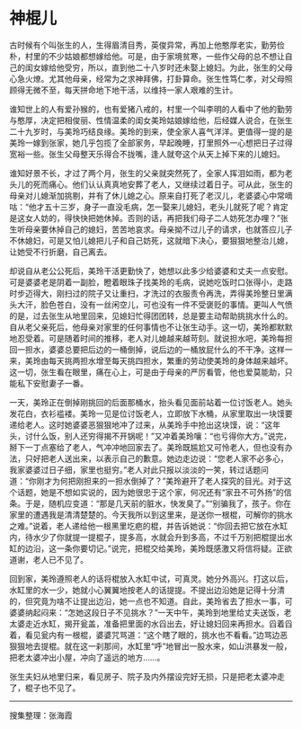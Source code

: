 # 神棍儿

古时候有个叫张生的人，生得眉清目秀，英俊异常，再加上他憨厚老实，勤劳俭朴，村里的不少姑娘都想嫁给他。可是，由于家境贫寒，一些作父母的总不想让自己的闺女嫁给他受穷，所以，直到他二十八岁时还未娶上媳妇。为此，张生的父母心急火燎。尤其他母亲，经常为之求神拜佛，打卦算命。张生性笃仁孝，对父母照顾得无微不至，每天拼命地下地干活，以维持一家人艰难的生计。

谁知世上的人有爱孙猴的，也有爱猪八戒的，村里一个叫李明的人看中了他的勤劳与憨厚，决定把相俊丽、性情温柔的闺女美玲姑娘嫁给他，后经媒人说合，在张生二十九岁时，与美玲巧结良缘。美玲的到来，使全家人喜气洋洋。更值得一提的是美玲一嫁到张家，她几乎包揽了全部家务，早起晚睡，打里照外一心想把日子过得宽裕一些。张生父母整天乐得合不拢嘴，逢人就夸这个从天上掉下来的儿媳妇。

谁知好景不长，才过了两个月，张生的父亲就突然死了，全家人挥泪如雨，都为老头儿的死而痛心。他们认认真真地安葬了老人，又继续过着日子。可从此，张生的母亲对儿媳渐加挑剔，并有了休儿媳之心。原来自打死了老汉儿，老婆婆心中常嘀咕：“他才五十三岁，身子一直没毛病，怎一娶来儿媳妇，老头儿就死了呢？肯定是这女人妨的，得快快把她休掉。否则的话，再把我们母子二人妨死怎办哩？”张生听母亲要休掉自己的媳妇，苦苦地哀求。母亲拗不过儿子的请求，也就答应儿子不休媳妇，可是又怕儿媳把儿子和自己妨死，这就暗下决心，要狠狠地整治儿媳，让她受不行折磨，自己离去。

却说自从老公公死后，美玲干活更勤快了，她想以此多少给婆婆和丈夫一点安慰。可是婆婆老是阴着一副脸，瞪着眼珠子找美玲的毛病，说她吃饭时口张得小，走路时步迈得大，刚扫过的院子又让重扫，才洗过的衣服责令再洗，弄得美玲整日里满头大汗，脸色苍白，没有一丝闲空儿，可也没有一件不受褒贬的事情。更叫人气愤的是，过去张生从地里回来，见媳妇忙得团团转，总是要主动帮助挑挑水什么的。自从老父亲死后，他母亲对家里的任何事情也不让张生动手。这一切，美玲都默默地忍受着。可是随着时间的推移，老人对儿媳越来越苛刻。就说担水吧，美玲每担回一担水，婆婆总要把后边的一桶倒掉，说后边的一桶放屁什么的不干净。这样一来，美玲由每天挑两担水增至每天挑四担水，繁重的劳动使美玲的身体越来越坏。这一切，张生看在眼里，痛在心上，可是由于母亲的严厉看管，他也爱莫能助，只能私下安慰妻子一番。

一天，美玲正在倒掉刚挑回的后面那桶水，抬头看见面前站着一位讨饭老人。她头发花白，衣衫褴褛。美玲一见是位讨饭老人，立即放下水桶，从家里取出一块馍要递给老人。这时她婆婆恶狠狠地冲了过来，从美玲手中抢出这块馍，说：“这年头，讨什么饭，别人还穷得揭不开锅呢！”又冲着美玲嚷：“也亏得你大方。”说完，掰下一丁点塞给了老人，气冲冲地回家去了。美玲既尴尬又可怜老人，但也没有办法，只好把老人送出来，以表示自己的歉意。她边走边说：“您老人家不必多心，我家婆婆过日子细，家里也挺穷。”老人对此只报以淡淡的一笑，转过话题问道：“你刚才为何把刚担来的一担水倒掉了？”美玲避开了老人探究的目光。对于这个话题，她是不想如实说的，因为她很忠于这个家，何况还有“家丑不可外扬”的信条。于是，随机应变道：“那是几天前的脏水，快发臭了。”“别骗我了，孩子。你在家里的遭遇我是清清楚楚的。今天我所以到这里来，是送你一根棍，可解你的挑水之难。”说着，老人递给他一根黑里圪疤的棍，并告诉她说：“你回去把它放在水缸内，待水少了你就提一提棍子，提多高，水就会升到多高，不过千万别把棍提出水缸的边沿，这一条你要切记。”说完，把棍交给美玲，美玲既感激又将信将疑。正欲道谢，老人已不见了。

回到家，美玲遵照老人的话将棍放入水缸中试，可真灵。她分外高兴。打这以后，水缸里的水一少，她就小心翼翼地按老人的话提提。不提出边沿她是记得十分清的，但究竟为啥不让提出边沿，她一点也不知道。自此，美玲省去了担水一事，可婆婆纳起闷来：“怎她这段日子不见挑水？”一天中午，美玲到地里给丈夫送饭，老太婆走近水缸，揭开瓮盖，准备把里面的水舀出去，好让媳妇回来再担水。舀着舀着，看见瓮内有一根棍，婆婆咒骂道：“这个瞎了眼的，挑水也不看看。”边骂边恶狠狠地去提棍。就在这一刹那间，水缸里“呼”地冒出一股水来，如山洪暴发一般，把老太婆冲出小屋，冲向了遥远的地方……。

张生夫妇从地里归来，看见房子、院子及内外摆设完好无损，只是把老太婆冲走了，棍子也不见了。

---

搜集整理：张海霞

